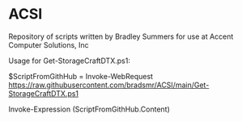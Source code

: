 # ACSI
Repository of scripts written by Bradley Summers for use at Accent Computer Solutions, Inc

Usage for Get-StorageCraftDTX.ps1:

$ScriptFromGithHub = Invoke-WebRequest https://raw.githubusercontent.com/bradsmr/ACSI/main/Get-StorageCraftDTX.ps1

Invoke-Expression $($ScriptFromGithHub.Content)

